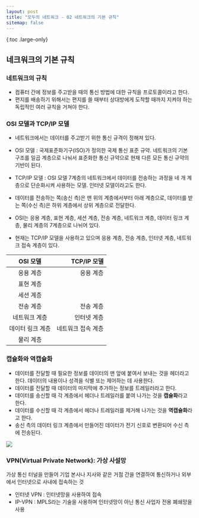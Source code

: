 ```yaml
---
layout: post
title: "모두의 네트워크 - 02 네트워크의 기본 규칙"
sitemap: false
---
```


{:toc .large-only}

## 네크워크의 기본 규칙

### 네트워크의 규칙

- 컴퓨터 간에 정보를 주고받을 때의 통신 방법에 대한 규칙을 프로토콜이라고 한다.
- 편지를 배송하기 위해서는 편지를 쓸 때부터 상대방에게 도착할 때까지 지켜야 하는 독립적인 여러 규칙을 거쳐야 한다.

### OSI 모델과 TCP/IP 모델

- 네트워크에서는 데이터를 주고받기 위한 통신 규격이 정해져 있다.

- OSI 모델 : 국제표준화기구(ISO)가 정의한 국제 통신 표준 규약. 네트워크의 기본 구조를 일곱 계층으로 나눠서 표준화한 통신 규약으로 현재 다른 모든 통신 규약의 기반이 된다.

- TCP/IP 모델 : OSI 모델 7계층의 네트워크에서 데이터를 전송하는 과정을 네 개 계층으로 단순화시켜 사용하는 모델. 인터넷 모델이라고도 한다.

- 데이터를 전송하는 쪽(송신 측)은 맨 위의 계층에서부터 아래 계층으로, 데이터를 받는 쪽(수신 측)은 하위 계층에서 상위 계층으로 전달한다.

- OSI는 응용 계층, 표현 계층, 세션 계층, 전송 계층, 네트워크 계층, 데이터 링크 계층, 물리 계층의 7계층으로 나뉘어 있다.

- 현재는 TCP/IP 모델을 사용하고 있으며 응용 계층, 전송 계층, 인터넷 계층, 네트워크 접속 계층이 있다.

|     OSI 모델     |        TCP/IP 모델 |
| :--------------: | -----------------: |
|    응용 계층     |          응용 계층 |
|    표현 계층     |                    |
|    세션 계층     |                    |
|    전송 계층     |          전송 계층 |
|  네트워크 계층   |        인터넷 계층 |
| 데이터 링크 계층 | 네트워크 접속 계층 |
|    물리 계층     |                    |

### 캡슐화와 역캡슐화

- 데이터를 전달할 때 필요한 정보를 데이터의 맨 앞에 붙여서 보내는 것을 헤더라고 한다. 데이터의 내용이나 성격을 식별 또는 제어하는 데 사용한다.
- 데이터를 전달할 때 데이터의 마지막에 추가하는 정보를 트레일러라고 한다.
- 데이터를 송신할 때 각 계층에서 헤더나 트레일러를 붙여 나가는 것을 **캡슐화**라고 한다.
- 데이터를 수신할 때 각 계층에서 헤더나 트레일러를 제거해 나가는 것을 **역캡슐화**라고 한다.
- 송신 측의 데이터 링크 계층에서 만들어진 데이터가 전기 신호로 변환되어 수신 측에 전송된다.

<img src="/assets/img/blog/network-capsulation.png">

<br/>

### VPN(Virtual Private Network): 가상 사설망

가상 통신 터널을 만들어 기업 본사나 지사와 같은 거점 간을 연결하여 통신하거나 외부에서 인터넷으로 사내에 접속하는 것

- 인터넷 VPN : 인터넷망을 사용하여 접속
- IP-VPN : MPLS라는 기술을 사용하며 인터넷망이 아닌 통신 사업자 전용 폐쇄망을 사용
